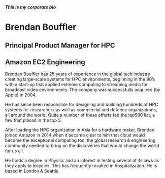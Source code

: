 ***This is my corporate bio***

# Brendan Bouffler
## Principal Product Manager for HPC
## Amazon EC2 Engineering

Brendan Bouffler has 25 years of experience in the global tech industry creating large-scale systems for HPC environments, beginning in the 90’s with a start-up that applied extreme computing to streaming media for broadcast video environments. The company was successfully acquired (by Apple) in 2004.

He has since been responsible for designing and building hundreds of HPC systems for researchers as well as commercial and defence organizations, all around the world. Quite a number of these efforts fed the top500 list, a few that placed in the top 5.

After leading the HPC organization in Asia for a hardware maker, Brendan joined Amazon in 2014 when it became clear to him that cloud would become the exceptional computing tool the global research & engineering community needed to bring on the discoveries that would change the world for us all.

He holds a degree in Physics and an interest in testing several of its laws as they apply to bicycles. This has frequently resulted in hospitalization. He is based in London & Seattle.
